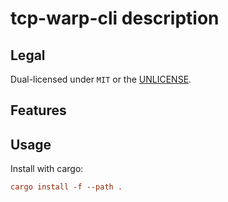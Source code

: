 # tcp-warp-cli description

## Legal

Dual-licensed under `MIT` or the [UNLICENSE](http://unlicense.org/).

## Features

## Usage

Install with cargo:

```toml
cargo install -f --path .
```
